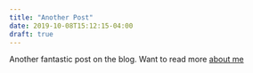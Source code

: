 ```yaml
---
title: "Another Post"
date: 2019-10-08T15:12:15-04:00
draft: true
---
```


Another fantastic  post on the blog. Want to read more [about me](/about)

